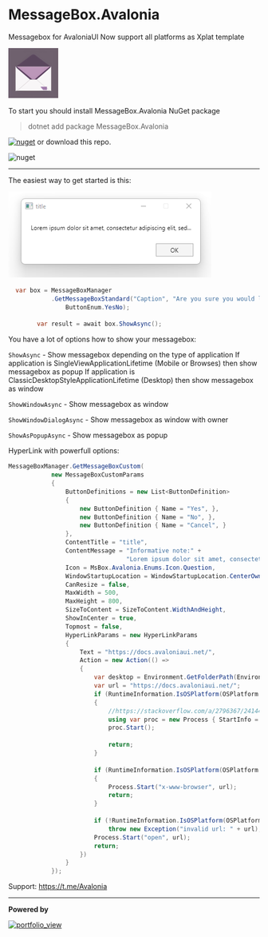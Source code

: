 # MessageBox.Avalonia

Messagebox for AvaloniaUI
Now support all platforms as Xplat template

<img src="MsBox.Avalonia/icon.jpg" width="100" height="100">

To start you should install MessageBox.Avalonia NuGet package 
>   dotnet add package MessageBox.Avalonia 

[![nuget](https://img.shields.io/badge/nuget-blue)](https://www.nuget.org/packages/MessageBox.Avalonia/)
or download this repo.

![nuget](https://img.shields.io/nuget/dt/MessageBox.Avalonia?color=blue&label=downloads)

---

The easiest way to get started is this:

![](Images/standart-messagebox.png)

```cs 
  var box = MessageBoxManager
            .GetMessageBoxStandard("Caption", "Are you sure you would like to delete appender_replace_page_1?",
                ButtonEnum.YesNo);

        var result = await box.ShowAsync();
```
You have a lot of options how to show your messagebox:

`ShowAsync` -   Show messagebox depending on the type of application
      If application is SingleViewApplicationLifetime (Mobile or Browses) then show messagebox as popup
      If application is ClassicDesktopStyleApplicationLifetime (Desktop) then show messagebox as window

`ShowWindowAsync` - Show messagebox as window

`ShowWindowDialogAsync` - Show messagebox as window with owner

`ShowAsPopupAsync` - Show messagebox as popup


HyperLink with powerfull options:

```cs
MessageBoxManager.GetMessageBoxCustom(
            new MessageBoxCustomParams
            {
                ButtonDefinitions = new List<ButtonDefinition>
                {
                    new ButtonDefinition { Name = "Yes", },
                    new ButtonDefinition { Name = "No", },
                    new ButtonDefinition { Name = "Cancel", }
                },
                ContentTitle = "title",
                ContentMessage = "Informative note:" +
                                 "Lorem ipsum dolor sit amet, consectetur adipiscing elit. Nunc ut pulvinar est, eget porttitor magna. Maecenas nunc elit, pretium nec mauris vel, cursus faucibus leo. Mauris consequat magna vel mi malesuada semper. Donec nunc justo, rhoncus vel viverra a, ultrices vel nibh. Praesent ut libero a nunc placerat vulputate. Morbi ullamcorper pharetra lectus, ut lobortis ex consequat sit amet. Vestibulum pellentesque quam at justo hendrerit, et tincidunt nisl mattis. Curabitur eu nibh enim.\n",
                Icon = MsBox.Avalonia.Enums.Icon.Question,
                WindowStartupLocation = WindowStartupLocation.CenterOwner,
                CanResize = false,
                MaxWidth = 500,
                MaxHeight = 800,
                SizeToContent = SizeToContent.WidthAndHeight,
                ShowInCenter = true,
                Topmost = false,
                HyperLinkParams = new HyperLinkParams
                {
                    Text = "https://docs.avaloniaui.net/",
                    Action = new Action(() =>
                    {
                        var desktop = Environment.GetFolderPath(Environment.SpecialFolder.Desktop);
                        var url = "https://docs.avaloniaui.net/";
                        if (RuntimeInformation.IsOSPlatform(OSPlatform.Windows))
                        {
                            //https://stackoverflow.com/a/2796367/241446
                            using var proc = new Process { StartInfo = { UseShellExecute = true, FileName = url } };
                            proc.Start();

                            return;
                        }

                        if (RuntimeInformation.IsOSPlatform(OSPlatform.Linux))
                        {
                            Process.Start("x-www-browser", url);
                            return;
                        }

                        if (!RuntimeInformation.IsOSPlatform(OSPlatform.OSX))
                            throw new Exception("invalid url: " + url);
                        Process.Start("open", url);
                        return;
                    })
                }
            });
```

Support: https://t.me/Avalonia


---

**Powered by**

<a href="https://www.jetbrains.com/?from=ABC">
<img width="400" alt="portfolio_view" src="https://github.com/CreateLab/MessageBox.Avalonia/blob/master/Images/jetbrains-variant-4.png" />
</a>
